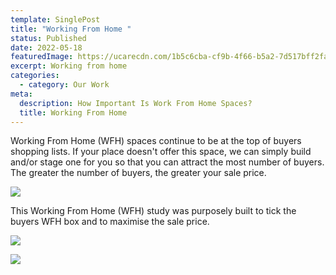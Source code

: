 ```yaml
---
template: SinglePost
title: "Working From Home "
status: Published
date: 2022-05-18
featuredImage: https://ucarecdn.com/1b5c6cba-cf9b-4f66-b5a2-7d517bff2fa2/-/preview/
excerpt: Working from home
categories:
  - category: Our Work
meta:
  description: How Important Is Work From Home Spaces?
  title: Working From Home
---
```

Working From Home (WFH) spaces continue to be at the top of buyers shopping lists.  If your place doesn't offer this space, we can simply build and/or stage one for you so that you can attract the most number of buyers.  The greater the number of buyers, the greater your sale price.



![](https://ucarecdn.com/5c3d5e39-c180-4d6e-9f95-75ec7c78e76a/)

This Working From Home (WFH) study was purposely built to tick the buyers WFH box and to maximise the sale price.

![](https://ucarecdn.com/34c353cb-4fed-4be9-a3e0-7182a25e150a/)





![](https://ucarecdn.com/49b4480b-f540-4914-827c-a5022b4e5787/)
